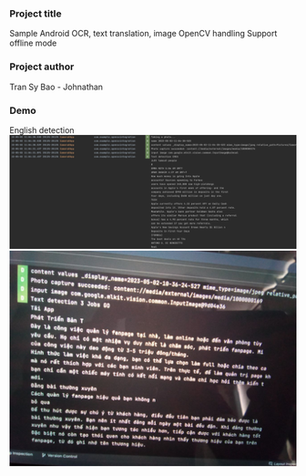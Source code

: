 ### Project title
Sample Android OCR, text translation, image OpenCV handling
Support offline mode

### Project author
Tran Sy Bao - Johnathan

### Demo
English detection
![English detection](./english-detection.png)
![Vietnamese detection](./vietnamese-detection.jpg)
